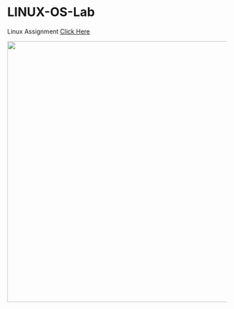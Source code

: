 # LINUX-OS-Lab
Linux Assignment 
[Click Here](https://github.com/rkakshayka/LINUX-OS-Lab/tree/master/Lab%20Evaluation%20Assignment)

<img src="https://octodex.github.com/images/hula_loop_octodex03.gif" width="600" height="600">
